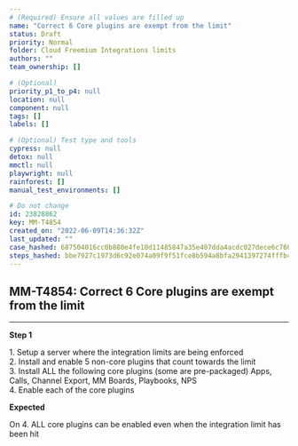 ```yaml
---
# (Required) Ensure all values are filled up
name: "Correct 6 Core plugins are exempt from the limit"
status: Draft
priority: Normal
folder: Cloud Freemium Integrations limits
authors: ""
team_ownership: []

# (Optional)
priority_p1_to_p4: null
location: null
component: null
tags: []
labels: []

# (Optional) Test type and tools
cypress: null
detox: null
mmctl: null
playwright: null
rainforest: []
manual_test_environments: []

# Do not change
id: 23828862
key: MM-T4854
created_on: "2022-06-09T14:36:32Z"
last_updated: ""
case_hashed: 687504016cc0b880e4fe10d11485847a35e407dda4acdc027dece6c760bbfba5425993cd7eebe3bedc5aaee376fa75e4
steps_hashed: bbe7927c1973d6c92e074a09f9f51fce8b594a8bfa2941397274fffb4495afe161ea9345c5fac6948e01df77246d2677
---
```


<!-- (Auto-generated) Based on frontmatter's "key" and "name" -->

## MM-T4854: Correct 6 Core plugins are exempt from the limit

---

**Step 1**

1\. Setup a server where the integration limits are being enforced\
2\. Install and enable 5 non-core plugins that count towards the limit\
3\. Install ALL the following core plugins (some are pre-packaged) Apps, Calls, Channel Export, MM Boards, Playbooks, NPS\
4\. Enable each of the core plugins

**Expected**

On 4. ALL core plugins can be enabled even when the integration limit has been hit
